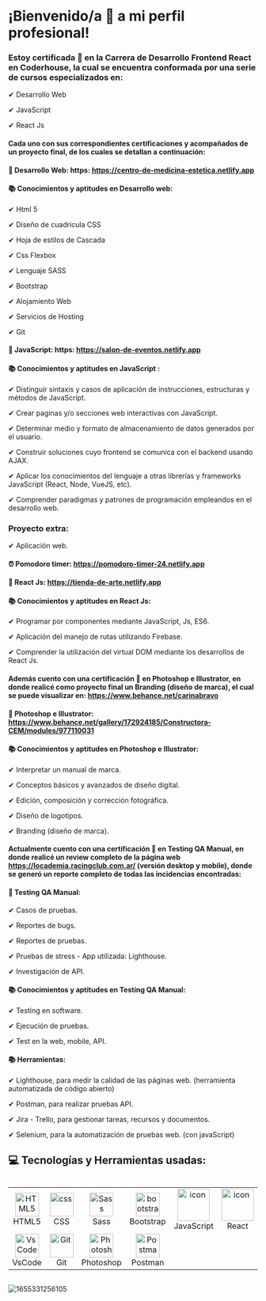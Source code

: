# ¡Bienvenido/a 👋 a mi perfil profesional!   

### Estoy certificada 🏅 en la Carrera de Desarrollo Frontend React en Coderhouse, la cual se encuentra conformada por una serie de cursos especializados en:

✔ Desarrollo Web

✔ JavaScript 

✔ React Js

#### Cada uno con sus correspondientes certificaciones y acompañados de un proyecto final, de los cuales se detallan a continuación:

#### 🔵 Desarrollo Web: https: https://centro-de-medicina-estetica.netlify.app

#### 📚 Conocimientos y aptitudes en Desarrollo web:

✔ Html 5

✔ Diseño de cuadricula CSS

✔ Hoja de estilos de Cascada

✔ Css Flexbox

✔ Lenguaje SASS

✔ Bootstrap

✔ Alojamiento Web

✔ Servicios de Hosting

✔ Git

#### 🔵 JavaScript: https: https://salon-de-eventos.netlify.app

#### 📚 Conocimientos y aptitudes en JavaScript :

✔ Distinguir sintaxis y casos de aplicación de instrucciones, estructuras y métodos de JavaScript.

✔ Crear paginas y/o secciones web interactivas con JavaScript.

✔ Determinar medio y formato de almacenamiento de datos generados por el usuario.

✔ Construir soluciones cuyo frontend se comunica con el backend usando AJAX.

✔ Aplicar los conocimientos del lenguaje a otras librerías y frameworks JavaScript (React, Node, VueJS, etc).

✔ Comprender paradigmas y patrones de programación empleandos en el desarrollo web.


 ### Proyecto extra:

✔ Aplicación web.

#### ⏰ Pomodoro timer: https://pomodoro-timer-24.netlify.app


#### 🔵 React Js: https://tienda-de-arte.netlify.app


#### 📚 Conocimientos y aptitudes en React Js:

✔ Programar por componentes mediante JavaScript, Js, ES6.

✔ Aplicación del manejo de rutas utilizando Firebase.

✔ Comprender la utilización del virtual DOM mediante los desarrollos de React Js.

  
#### Además cuento con una certificación 🏅 en Photoshop e Illustrator, en donde realicé como proyecto final un Branding (diseño de marca), el cual se puede visualizar en: https://www.behance.net/carinabravo 

#### 🔵 Photoshop e Illustrator: https://www.behance.net/gallery/172924185/Constructora-CEM/modules/977110031

#### 📚 Conocimientos y aptitudes en Photoshop e Illustrator:

✔ Interpretar un manual de marca.

✔ Conceptos básicos y avanzados de diseño digital.

✔ Edición, composición y corrección fotográfica.

✔ Diseño de logotipos.

✔ Branding (diseño de marca).



#### Actualmente cuento con una certificación 🏅 en Testing QA Manual, en donde realicé un review completo de la página web https://locademia.racingclub.com.ar/ (versión desktop y mobile), donde se generó un reporte completo de todas las incidencias encontradas:

#### 🔵 Testing QA Manual:

✔ Casos de pruebas.

✔ Reportes de bugs.

✔ Reportes de pruebas.

✔ Pruebas de stress - App utilizada: Lighthouse.

✔ Investigación de API.

#### 📚 Conocimientos y aptitudes en Testing QA Manual:

✔ Testing en software.

✔ Ejecución de pruebas.

✔ Test en la web, mobile, API.

#### 📚 Herramientas:

✔ Lighthouse, para medir la calidad de las páginas web. (herramienta automatizada de código abierto)

✔ Postman, para realizar pruebas API.

✔ Jira - Trello, para gestionar tareas, recursos y documentos.

✔ Selenium, para la automatización de pruebas web. (con javaScript)

## 💻 Tecnologías y Herramientas usadas:

<div style="display: flex; align-items: flex-start; align: center">
<table align="center">
  <tr>
   <td align="center"  width="96">
        <img src="https://skillicons.dev/icons?i=html" width="48" height="48" alt="HTML5" />
      <br>HTML5
    </td>
    <td align="center" width="96">
        <img src="https://skillicons.dev/icons?i=css" width="48" height="48" alt="css" />
      <br>CSS
    </td>
    </td>
    <td align="center" width="96">
        <img src="https://skillicons.dev/icons?i=sass" width="48" height="48" alt="Sass" />
      <br>Sass
    </td>
    <td align="center"  width="96">
        <img src="https://skillicons.dev/icons?i=bootstrap" width="48" height="48" alt="bootstrap" />
      <br>Bootstrap
    </td>
    <td align="center" width="96">
        <img src="https://techstack-generator.vercel.app/js-icon.svg" alt="icon" width="65" height="65" />
      <br>JavaScript
    </td>
    <td align="center" width="96">
        <img src="https://techstack-generator.vercel.app/react-icon.svg" alt="icon" width="65" height="65" />
      <br>React
    </td>
  </tr>
  <tr>
      <td align="center" width="96">
        <img src="https://skillicons.dev/icons?i=vscode" width="48" height="48" alt="VsCode" />
      <br>VsCode
             </td>
    <td align="center" width="96"> 
        <img src="https://user-images.githubusercontent.com/25181517/192108372-f71d70ac-7ae6-4c0d-8395-51d8870c2ef0.png" width="48" height="48" alt="Git" />
      <br>Git
      <td align="center" width="96">
        <img src="https://skillicons.dev/icons?i=photoshop" width="48" height="48" alt="Photoshop" />
      <br>Photoshop
             </td>
      <td align="center" width="96">
        <img src="https://skillicons.dev/icons?i=postman" width="48" height="48" alt="Postman" />
      <br>Postman
             </td>
  </tr>
</table>
<br><br>
</div>


![1655331256105](https://user-images.githubusercontent.com/54654136/186049433-e75e8d57-7462-49a1-9eb6-a87ba8ba43da.jpg)








